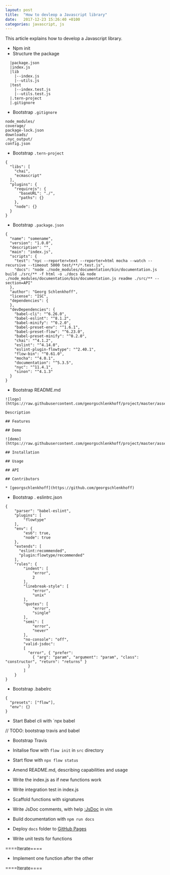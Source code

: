 ```yaml
---
layout: post
title:  "How to devleop a Javascript library"
date:   2017-12-23 15:26:40 +0100
categories: javascript, js
---
```

This article explains how to develop a Javascript library.

* Npm init
* Structure the package

```
  |package.json
  |index.js
  |lib
    |--index.js
    |--utils.js
  |test
    |--index.test.js
    |--utils.test.js
  |.tern-project
  |.gitignore
```

* Bootstrap `.gitignore`

```
node_modules/
coverage/
package-lock.json
downloads/
.nyc_output/
config.json
```

* Bootstrap `.tern-project`

```
{
  "libs": [
    "chai",
    "ecmascript"
  ],
  "plugins": {
    "requirejs": {
      "baseURL": "./",
      "paths": {}
    },
    "node": {}
  }
}
```

* Bootstrap `.package.json`

```
{
  "name": "somename",
  "version": "1.0.0",
  "description": "",
  "main": "index.js",
  "scripts": {
    "test": "nyc --reporter=text --reporter=html mocha --watch --recursive --timeout 5000 test/**/*.test.js",
    "docs": "node ./node_modules/documentation/bin/documentation.js build ./src/** -f html -o ./docs && node ./node_modules/documentation/bin/documentation.js readme ./src/** --section=API"
  },
  "author": "Georg Schlenkhoff",
  "license": "ISC",
  "dependencies": {
  },
  "devDependencies": {
    "babel-cli": "^6.26.0",
    "babel-eslint": "^8.1.2",
    "babel-minify": "^0.2.0",
    "babel-preset-env": "^1.6.1",
    "babel-preset-flow": "^6.23.0",
    "babel-preset-minify": "^0.2.0",
    "chai": "^4.1.2",
    "eslint": "^4.14.0",
    "eslint-plugin-flowtype": "^2.40.1",
    "flow-bin": "^0.61.0",
    "mocha": "^4.0.1",
    "documentation": "^5.3.5",
    "nyc": "^11.4.1",
    "sinon": "^4.1.3"
  }
}
```

* Bootstrap README.md

```
![logo](https://raw.githubusercontent.com/georgschlenkhoff/project/master/assets/logo.png)

Description

## Features

## Demo

![demo](https://raw.githubusercontent.com/georgschlenkhoff/project/master/assets/demo.png)

## Installation

## Usage

## API

## Contributors

* [georgschlenkhoff](https://github.com/georgschlenkhoff)
```

* Bootstrap . eslintrc.json

```
{
    "parser": "babel-eslint",
    "plugins": [
        "flowtype"
    ],
    "env": {
        "es6": true,
        "node": true
    },
    "extends": [
      "eslint:recommended",
      "plugin:flowtype/recommended"
    ],
    "rules": {
        "indent": [
            "error",
            2
        ],
        "linebreak-style": [
            "error",
            "unix"
        ],
        "quotes": [
            "error",
            "single"
        ],
        "semi": [
            "error",
            "never"
        ],
        "no-console": "off",
        "valid-jsdoc":
        [
          "error", { "prefer":
            { "arg": "param", "argument": "param", "class": "constructor", "return": "returns" }
          }
        ]
    }
}
```

* Bootstrap .babelrc

```
{
  "presets": ["flow"],
  "env": {}
}
```

* Start Babel cli with `npx babel

// TODO: bootstrap travis and babel
* Bootstrap Travis
* Initalise flow with `flow init` in `src` directory
* Start flow with `npx flow status`

* Amend README.md, describing capabilities and usage
* Write the index.js as if new functions work
* Write integration test in index.js
* Scaffold functions with signatures
* Write JsDoc comments, with help [:JsDoc](https://github.com/heavenshell/vim-jsdoc) in vim
* Build documentation with `npm run docs`
* Deploy `docs` folder to [GitHub Pages](https://help.github.com/articles/configuring-a-publishing-source-for-github-pages/)
* Write unit tests for functions

====Iterate====

* Implement one function after the other

====Iterate====
